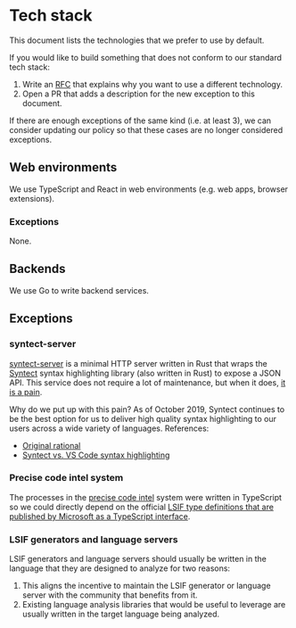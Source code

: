 # Tech stack

This document lists the technologies that we prefer to use by default.

If you would like to build something that does not conform to our standard tech stack:

1. Write an [RFC](https://about.sourcegraph.com/handbook/engineering/rfcs) that explains why you want to use a different technology.
2. Open a PR that adds a description for the new exception to this document.

If there are enough exceptions of the same kind (i.e. at least 3), we can consider updating our policy so that these cases are no longer considered exceptions.

## Web environments

We use TypeScript and React in web environments (e.g. web apps, browser extensions).

### Exceptions

None.

## Backends

We use Go to write backend services.

## Exceptions

### syntect-server

[syntect-server](https://github.com/sourcegraph/syntect_server) is a minimal HTTP server written in Rust that wraps the [Syntect](https://github.com/trishume/syntect) syntax highlighting library (also written in Rust) to expose a JSON API. This service does not require a lot of maintenance, but when it does, [it is a pain](https://sourcegraph.slack.com/archives/C02FSM7DW/p1568340378055300?thread_ts=1568340378.055300).

Why do we put up with this pain? As of October 2019, Syntect continues to be the best option for us to deliver high quality syntax highlighting to our users across a wide variety of languages. References:

- [Original rational](https://news.ycombinator.com/item?id=17932872)
- [Syntect vs. VS Code syntax highlighting
](https://docs.google.com/document/d/1MqqEgihKzRehdDS_k9kb8t_p8vROCymC2FWn1Yvj6Ng/edit)

### Precise code intel system

The processes in the [precise code intel](https://sourcegraph.com/github.com/sourcegraph/sourcegraph/-/tree/precise-code-intel) system were written in TypeScript so we could directly depend on the official [LSIF type definitions that are published by Microsoft as a TypeScript interface](https://github.com/microsoft/lsif-node/blob/master/protocol/src/protocol.ts).

### LSIF generators and language servers

LSIF generators and language servers should usually be written in the language that they are designed to analyze for two reasons:

1. This aligns the incentive to maintain the LSIF generator or language server with the community that benefits from it.
2. Existing language analysis libraries that would be useful to leverage are usually written in the target language being analyzed.

